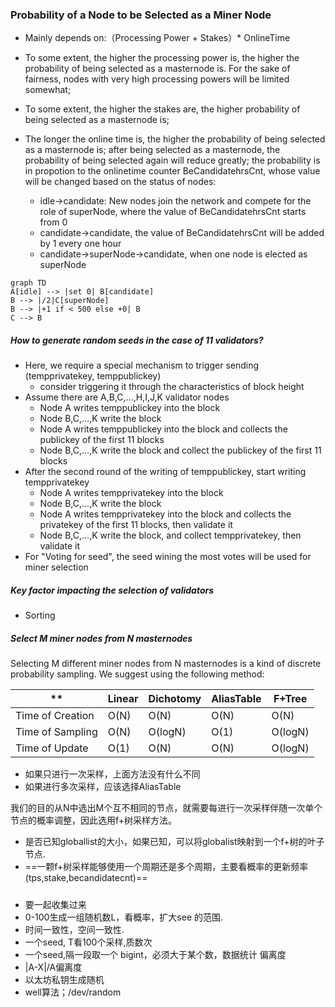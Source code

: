 ### Probability of a Node to be Selected as a Miner Node
- Mainly depends on:（Processing Power + Stakes）* OnlineTime
- To some extent, the higher the processing power is, the higher the probability of being selected as a masternode is. For the sake of fairness, nodes with very high processing powers will be limited somewhat;
- To some extent, the higher the stakes are, the higher probability of being selected as a masternode is;
- The longer the online time is, the higher the probability of being selected as a masternode is; after being selected as a masternode, the probability of being selected again will reduce greatly; the probability is in propotion to the onlinetime counter BeCandidatehrsCnt, whose value will be changed based on the status of nodes:

  - idle->candidate: New nodes join the network and compete for the role of superNode, where the value of BeCandidatehrsCnt starts from 0
  - candidate->candidate, the value of BeCandidatehrsCnt will be added by 1 every one hour
  - candidate->superNode->candidate, when one node is elected as superNode

```
graph TD
A[idle] --> |set 0| B[candidate]
B --> |/2|C[superNode]
B --> |+1 if < 500 else +0| B
C --> B
```

##### How to generate random seeds in the case of 11 validators?

- Here, we require a special mechanism to trigger sending (tempprivatekey, temppublickey)
  - consider triggering it through the characteristics of block height
- Assume there are A,B,C,...,H,I,J,K validator nodes
  - Node A writes temppublickey into the block
  - Node B,C,...,K write the block
  - Node A writes temppublickey into the block and collects the publickey of the first 11 blocks
  - Node B,C,...,K write the block and collect the publickey of the first 11 blocks
- After the second round of the writing of temppublickey, start writing tempprivatekey
  - Node A writes tempprivatekey into the block
  - Node B,C,...,K write the block
  - Node A writes tempprivatekey into the block and collects the privatekey of the first 11 blocks, then validate it
  - Node B,C,...,K write the block, and collect tempprivatekey, then validate it
- For "Voting for seed", the seed wining the most votes will be used for miner selection

##### Key factor impacting the selection of validators
- Sorting

##### Select M miner nodes from N masternodes
Selecting M different miner nodes from N masternodes is a kind of discrete probability sampling. We suggest using the following method:

** | Linear | Dichotomy | AliasTable | F+Tree
---|---|---|---|---
Time of Creation | O(N) | O(N)| O(N) | O(N)
Time of Sampling | O(N) | O(logN) | O(1) |O(logN)
Time of Update | O(1) | O(N)| O(N) | O(logN)
- 如果只进行一次采样，上面方法没有什么不同
- 如果进行多次采样，应该选择AliasTable

我们的目的从N中选出M个互不相同的节点，就需要每进行一次采样伴随一次单个节点的概率调整，因此选用f+树采样方法。

- 是否已知globallist的大小，如果已知，可以将globalist映射到一个f+树的叶子节点.
- ==一颗f+树采样能够使用一个周期还是多个周期，主要看概率的更新频率(tps,stake,becandidatecnt)==


##### 
- 要一起收集过来
- 0-100生成一组随机数L，看概率，扩大see 的范围.
- 时间一致性，空间一致性.
- 一个seed, T看100个采样,质数次
- 一个seed,隔一段取一个 bigint，必须大于某个数，数据统计
偏离度
- |A-X|/A偏离度
- 以太坊私钥生成随机
- well算法；/dev/random